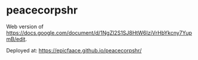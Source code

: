 # peacecorpshr

Web version of https://docs.google.com/document/d/1NgZl2S1SJ8HtW6IziVrHbYkcny7YupmB/edit.

Deployed at: https://epicfaace.github.io/peacecorpshr/
